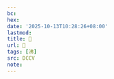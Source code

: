 ```yaml
---
bc:
hex:
date: '2025-10-13T10:28:26+08:00'
lastmod:
title: 􅓧
url: 􅓧
tags: [沸]
src: DCCV
note:
---
```

